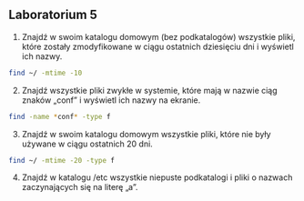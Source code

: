 ## Laboratorium 5

1. Znajdź w swoim katalogu domowym (bez podkatalogów) wszystkie pliki, które zostały zmodyfikowane w ciągu ostatnich
dziesięciu dni i wyświetl ich nazwy.

```sh
find ~/ -mtime -10
```

2. Znajdź wszystkie pliki zwykłe w systemie, które mają w nazwie ciąg znaków „conf” i wyświetl ich nazwy na ekranie.

```sh
find -name *conf* -type f
```

3. Znajdź w swoim katalogu domowym wszystkie pliki, które nie były używane w ciągu ostatnich 20 dni.

```sh
find ~/ -mtime -20 -type f
```

4. Znajdź w katalogu /etc wszystkie niepuste podkatalogi i pliki o nazwach zaczynających się na literę „a”.

```sh
```